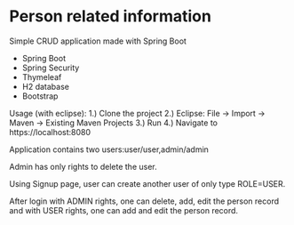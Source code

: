 # Person related information
Simple CRUD application made with Spring Boot

- Spring Boot
- Spring Security
- Thymeleaf
- H2 database
- Bootstrap

Usage (with eclipse):
1.) Clone the project
2.) Eclipse: File -> Import -> Maven -> Existing Maven Projects
3.) Run
4.) Navigate to https://localhost:8080

Application contains two users:user/user,admin/admin

Admin has only rights to delete the user.

Using Signup page, user can create another user of only type ROLE=USER.

After login with ADMIN rights, one can delete, add, edit the person record and with USER rights, one can add and edit the person record.
